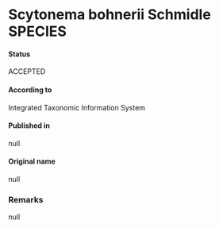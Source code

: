 Scytonema bohnerii Schmidle SPECIES
=======

#### Status
ACCEPTED

#### According to
Integrated Taxonomic Information System

#### Published in
null

#### Original name
null

### Remarks
null